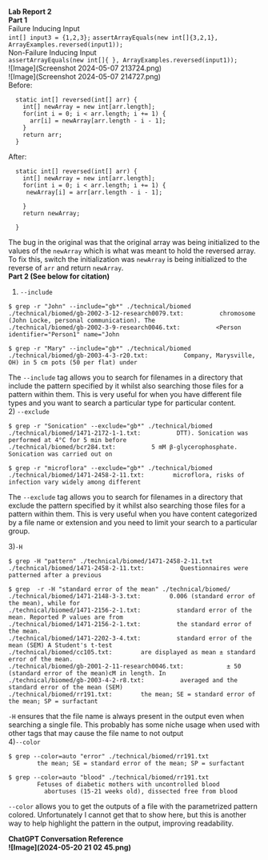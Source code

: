 <b>Lab Report 2 <br></b>
<b>Part 1 <br></b>
Failure Inducing Input<br>
`int[] input3 = {1,2,3};`
`assertArrayEquals(new int[]{3,2,1}, ArrayExamples.reversed(input1));`<br>
Non-Failure Inducing Input<br>
`assertArrayEquals(new int[]{ }, ArrayExamples.reversed(input1));`<br>
![Image](Screenshot 2024-05-07 213724.png)<br>
![Image](Screenshot 2024-05-07 214727.png)<br>
Before:<br>
```
  static int[] reversed(int[] arr) {
    int[] newArray = new int[arr.length];
    for(int i = 0; i < arr.length; i += 1) {
      arr[i] = newArray[arr.length - i - 1];
    }
    return arr;
  }
```
After:<br>
```
  static int[] reversed(int[] arr) {
    int[] newArray = new int[arr.length];
    for(int i = 0; i < arr.length; i += 1) {
     newArray[i] = arr[arr.length - i - 1];

    }
    return newArray;

  }
```
The bug in the original was that the original array was being initialized to the values of the `newArray` which is what was meant to hold the reversed array. To fix this, switch the initialization was `newArray` is being initialized to the reverse of `arr` and return `newArray`.<br>
<b>Part 2 (See below for citation)<br></b>
1) `--include`
```
$ grep -r "John" --include="gb*" ./technical/biomed
./technical/biomed/gb-2002-3-12-research0079.txt:          chromosome (John Locke, personal communication). The
./technical/biomed/gb-2002-3-9-research0046.txt:          <Person identifier="Person1" name="John
```
```
$ grep -r "Mary" --include="gb*" ./technical/biomed
./technical/biomed/gb-2003-4-3-r20.txt:          Company, Marysville, OH) in 5 cm pots (50 per flat) under
```
The `--include` tag allows you to search for filenames in a directory that include the pattern specified by it whilst also searching those files for a pattern within them. This is very useful for when you have different file types and you want to search a particular type for particular content.<br>
2) `--exclude`
```
$ grep -r "Sonication" --exclude="gb*" ./technical/biomed
./technical/biomed/1471-2172-1-1.txt:          DTT). Sonication was performed at 4°C for 5 min before
./technical/biomed/bcr284.txt:          5 mM β-glycerophosphate. Sonication was carried out on
```
```
$ grep -r "microflora" --exclude="gb*" ./technical/biomed
./technical/biomed/1471-2458-2-11.txt:        microflora, risks of infection vary widely among different
```
The `--exclude` tag allows you to search for filenames in a directory that exclude the pattern specified by it whilst also searching those files for a pattern within them. This is very useful when you have content categorized by a file name or extension and you need to limit your search to a particular group. <br>

3)`-H`
```
$ grep -H "pattern" ./technical/biomed/1471-2458-2-11.txt
./technical/biomed/1471-2458-2-11.txt:          Questionnaires were patterned after a previous
```
```
$ grep  -r -H "standard error of the mean" ./technical/biomed/
./technical/biomed/1471-2148-3-3.txt:        0.006 (standard error of the mean), while for 
./technical/biomed/1471-2156-2-1.txt:          standard error of the mean. Reported P values are from
./technical/biomed/1471-2156-2-1.txt:          the standard error of the mean.
./technical/biomed/1471-2202-3-4.txt:          standard error of the mean (SEM) A Student's t-test
./technical/biomed/cc105.txt:        are displayed as mean ± standard error of the mean.
./technical/biomed/gb-2001-2-11-research0046.txt:            ± 50 (standard error of the mean)cM in length. In
./technical/biomed/gb-2003-4-2-r8.txt:          averaged and the standard error of the mean (SEM)
./technical/biomed/rr191.txt:        the mean; SE = standard error of the mean; SP = surfactant
```
`-H` ensures that the file name is always present in the output even when searching a single file. This probably has some niche usage when used with other tags that may cause the file name to not output<br>
4)`--color`
```
$ grep --color=auto "error" ./technical/biomed/rr191.txt
        the mean; SE = standard error of the mean; SP = surfactant
```
```
$ grep --color=auto "blood" ./technical/biomed/rr191.txt
        Fetuses of diabetic mothers with uncontrolled blood
          abortuses (15-21 weeks old), dissected free from blood
```
`--color` allows you to get the outputs of a file with the parametrized pattern colored. Unfortunately I cannot get that to show here, but this is another way to help highlight the pattern in the output, improving readability.<br>

<b>ChatGPT Conversation Reference<br>
![Image](2024-05-20 21 02 45.png)


